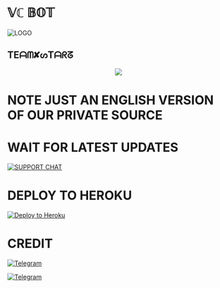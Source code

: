 
#  𝕍ℂ 𝔹𝕆𝕋

![LOGO](https://telegra.ph/file/4530647a573ee5010c62a.jpg)

## TEᗩᗰ✘ᔕTᗩᖇᘔ 

<p align="center">
  <img src="https://giphy.com/gifs/D6HkX5PWAsndu">
</p>


# NOTE JUST AN ENGLISH VERSION OF OUR PRIVATE SOURCE 

# WAIT FOR LATEST UPDATES




[![SUPPORT CHAT](https://telegra.ph/file/609a9f674be2121e57f7c.jpg)](https://t.me/STARZ_SUPPORT)


# DEPLOY TO HEROKU 


[![Deploy to Heroku](https://www.herokucdn.com/deploy/button.png)](https://heroku.com/deploy)


# CREDIT

[![Telegram](https://img.shields.io/badge/STARGIRL_XD-1b77FF.svg?style=for-the-badge&logo=telegram)](https://t.me/ITZSTARGIRL)

[![Telegram](https://img.shields.io/badge/ROCKSTAR_XD-1b77FF.svg?style=for-the-badge&logo=telegram)](https://t.me/ROCKSTARXDD)
